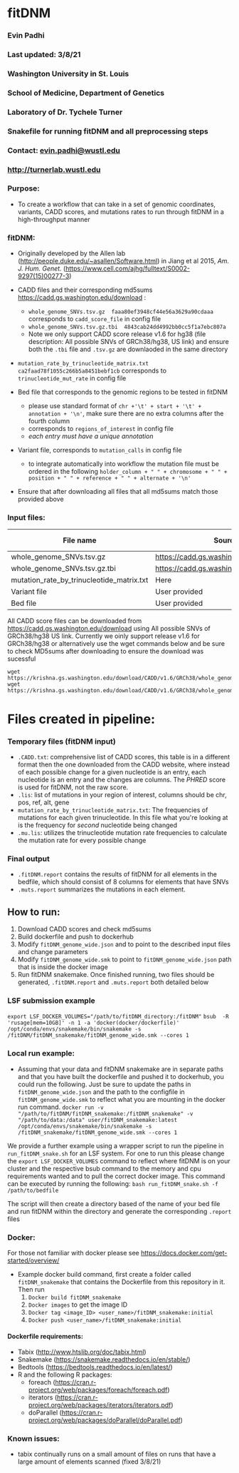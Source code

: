 # fitDNM
### Evin Padhi
### Last updated: 3/8/21
### Washington University in St. Louis
### School of Medicine, Department of Genetics
### Laboratory of Dr. Tychele Turner
### Snakefile for running fitDNM and all preprocessing steps
### Contact: evin.padhi@wustl.edu
### http://turnerlab.wustl.edu


### Purpose:
- To create a workflow that can take in a set of genomic coordinates, variants, CADD scores, and mutations rates to run through fitDNM in a high-throughput manner

### fitDNM:
- Originally developed by the Allen lab (http://people.duke.edu/~asallen/Software.html) in Jiang et al 2015, *Am. J. Hum. Genet.*  (https://www.cell.com/ajhg/fulltext/S0002-9297(15)00277-3)



- CADD files and their corresponding md5sums https://cadd.gs.washington.edu/download :
  - `whole_genome_SNVs.tsv.gz  faaa80ef3948cf44e56a3629a90cdaaa` corresponds to `cadd_score_file` in config file  
  - `whole_genome_SNVs.tsv.gz.tbi  4843cab24dd4992bb0cc5f1a7ebc807a`
  -  Note we only support CADD score release v1.6 for hg38 (file description: All possible SNVs of GRCh38/hg38, US link) and ensure both the `.tbi` file and `.tsv.gz` are downlaoded in the same directory
- `mutation_rate_by_trinucleotide_matrix.txt ca2faad78f1055c266b5a8451bebf1cb` corresponds to `trinucleotide_mut_rate` in config file  
- Bed file that corresponds to the genomic regions to be tested in fitDNM
  - please use standard format of `chr +'\t' + start + '\t' + annotation + '\n'`, make sure there are no extra columns after the fourth column   
  - corresponds to `regions_of_interest` in config file
  - _each entry must have a unique annotation_
- Variant file, corresponds to `mutation_calls` in config file
  - to integrate automatically into workflow the mutation file must be ordered in the following
  `holder_column + " " + chromosome + " " +  position + " " + reference + " " + alternate + '\n'`
- Ensure that after downloading all files that all md5sums match those provided above

### Input files:
| File name | Source | MD5Sum | annotation in configfile | 
|-----------| -------|------- | -------------------------|
| whole_genome_SNVs.tsv.gz|  https://cadd.gs.washington.edu/download | faaa80ef3948cf44e56a3629a90cdaaa` | `cadd_score_file`| 
|whole_genome_SNVs.tsv.gz.tbi| https://cadd.gs.washington.edu/download |  4843cab24dd4992bb0cc5f1a7ebc807a | NA |
| mutation_rate_by_trinucleotide_matrix.txt | Here | ca2faad78f1055c266b5a8451bebf1cb | trinucleotide_mut_rate | 
| Variant file | User provided | NA| mutation_calls | 
| Bed file | User provided | NA | regions_of_interes | 

All CADD score files can be downloaded from  https://cadd.gs.washington.edu/download using All possible SNVs of GRCh38/hg38 US link. Currently we oinly support release v1.6 for GRCh38/hg38  or alternatively use the wget commands below and be sure to check MD5sums after downloading to ensure the download was sucessful 
```
wget https://krishna.gs.washington.edu/download/CADD/v1.6/GRCh38/whole_genome_SNVs.tsv.gz
wget https://krishna.gs.washington.edu/download/CADD/v1.6/GRCh38/whole_genome_SNVs.tsv.gz.tbi
```


# Files created in pipeline:
### Temporary files (fitDNM input)
 - `.CADD.txt`: comprehensive list of CADD scores, this table is in a different format then the one downloaded from the CADD website, where instead of each possible change for a given nucleotide is an entry, each nucleotide is an entry and the changes are columns. The _PHRED_ score is used for fitDNM, not the raw score.
 - `.lis`: list of mutations in your region of interest, columns should be chr, pos, ref, alt, gene
 - `mutation_rate_by_trinucleotide_matrix.txt`: The frequencies of mutations for each given trinucleotide. In this file what you're looking at is the frequency for *second* nucleotide  being changed
 - `.mu.lis`: utilizes the trinucleotide mutation rate frequencies to calculate the mutation rate for every possible change
### Final output
 - `.fitDNM.report` contains the results of fitDNM for all elements in the bedfile, which should consist of 8 columns for elements that have SNVs
 - `.muts.report` summarizes the mutations in each element.


## How to run:
1. Download CADD scores and check md5sums
2. Build dockerfile and push to dockerhub
3. Modify `fitDNM_genome_wide.json` and  to point to the described input files and change parameters
4. Modify `fitDNM_genome_wide.smk` to point to `fitDNM_genome_wide.json` path that is inside the docker image
5. Run fitDNM snakemake. Once finished running, two files should be generated, `.fitDNM.report` and `.muts.report` both detailed below


### LSF submission example
`export LSF_DOCKER_VOLUMES="/path/to/fitDNM_directory:/fitDNM"`
`bsub  -R 'rusage[mem=10GB]' -n 1 -a 'docker(docker/dockerfile)' /opt/conda/envs/snakemake/bin/snakemake -s /fitDNM/fitDNM_snakemake/fitDNM_genome_wide.smk --cores 1 `


### Local run example:
- Assuming that your data and fitDNM snakemake are in separate paths and that you have built the dockerfile and pushed it to dockerhub, you could run the following. Just be sure to update the paths in `fitDNM_genome_wide.json` and the path to the configfile in `fitDNM_genome_wide.smk` to reflect what you are mounting in the docker run command.
`docker run -v "/path/to/fitDNM/fitDNM_snakemake:/fitDNM_snakemake" -v "/path/to/data:/data" user/fitDNM_snakemake:latest /opt/conda/envs/snakemake/bin/snakemake -s /fitDNM_snakemake/fitDNM_genome_wide.smk --cores 1`

We provide a further example using a wrapper script to run the pipeline in `run_fitDNM_snake.sh` for an LSF system. For one to run this please change the `export LSF_DOCKER_VOLUMES` command to reflect where fitDNM is on your cluster and the respective bsub command to the memory and cpu requirements wanted and to pull the correct docker image. This command can be executed by running the following:
  `bash run_fitDNM_snake.sh -f /path/to/bedfile`

The script will then create a directory based of the name of your bed file and run fitDNM within the directory and generate the corresponding `.report` files

### Docker:
For those not familiar with docker please see https://docs.docker.com/get-started/overview/
- Example docker build command, first create a folder called `fitDNM_snakemake` that contains the Dockerfile from this repository in it. Then run
  1. `Docker build fitDNM_snakemake`
  2. `Docker images` to get the image ID
  3. `Docker tag <image_ID> <user_name>/fitDNM_snakemake:initial`
  4. `Docker push <user_name>/fitDNM_snakemake:initial`

#### Dockerfile requirements:
- Tabix (http://www.htslib.org/doc/tabix.html)
- Snakemake (https://snakemake.readthedocs.io/en/stable/)
- Bedtools (https://bedtools.readthedocs.io/en/latest/)
- R and the following R packages:
  - foreach (https://cran.r-project.org/web/packages/foreach/foreach.pdf)
  - iterators (https://cran.r-project.org/web/packages/iterators/iterators.pdf)
  - doParallel (https://cran.r-project.org/web/packages/doParallel/doParallel.pdf)


### Known issues:
- tabix continually runs on a small amount of files on runs that have a large amount of elements scanned (fixed 3/8/21)
